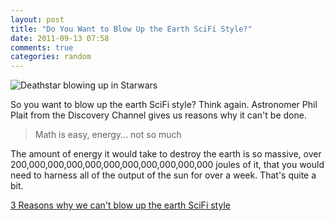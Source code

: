 ```yaml
---
layout: post
title: "Do You Want to Blow Up the Earth SciFi Style?"
date: 2011-09-13 07:58
comments: true
categories: random
---
```

![Deathstar blowing up in Starwars](http://i.imgur.com/ow39r.jpg)

So you want to blow up the earth SciFi style?  Think again.  Astronomer Phil Plait from the Discovery Channel gives us reasons why it can't be done.

> Math is easy, energy... not so much

The amount of energy it would take to destroy the earth is so massive, over  200,000,000,000,000,000,000,000,000,000,000 joules of it, that you would need to harness all of the output of the sun for over a week.  That's quite a bit.

[3 Reasons why we can't blow up the earth SciFi style](http://blastr.com/2011/09/astronomer-explains-why-w.php?utm_campaign=Feed%3A+http%3A%2F%2Fservices.digg.com%2F2.0%2Fstory.getTopNews%3Ftype%3Drss&utm_medium=feed&utm_source=diggapi)
